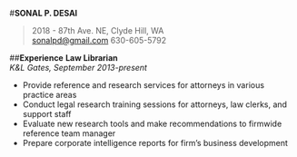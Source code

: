 #**SONAL P. DESAI**
> 2018 - 87th Ave. NE, Clyde Hill, WA  
sonalpd@gmail.com 630-605-5792

##**Experience**
**Law Librarian**  
*K&L Gates, September 2013-present*  
 * Provide reference and research services for attorneys in various practice areas  
 * Conduct legal research training sessions for attorneys, law clerks, and support staff  
 * Evaluate new research tools and make recommendations to firmwide reference team manager  
 * Prepare corporate intelligence reports for firm’s business development  
